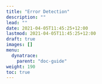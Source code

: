 ```yaml
---
title: "Error Detection"
description: ""
lead: ""
date: 2021-04-05T11:45:25+12:00
lastmod: 2021-04-05T11:45:25+12:00
draft: true
images: []
menu: 
  dynatrace:
    parent: "doc-guide"
weight: 190
toc: true
---
```

